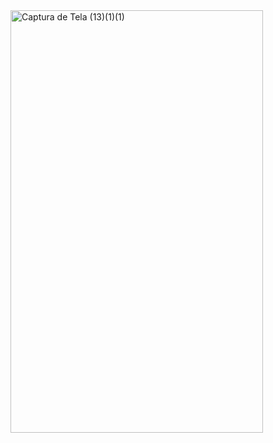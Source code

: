 <img width="404" height="676" alt="Captura de Tela (13)(1)(1)" src="https://github.com/user-attachments/assets/e67ed209-69d1-4850-b5d5-f32015828890" />
